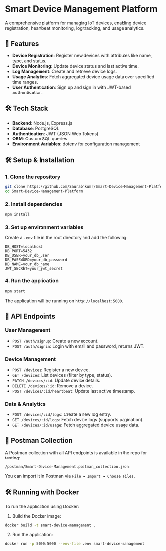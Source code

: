 # Smart Device Management Platform

A comprehensive platform for managing IoT devices, enabling device registration, heartbeat monitoring, log tracking, and usage analytics.

## 🚀 Features

* **Device Registration**: Register new devices with attributes like name, type, and status.
* **Device Monitoring**: Update device status and last active time.
* **Log Management**: Create and retrieve device logs.
* **Usage Analytics**: Fetch aggregated device usage data over specified time ranges.
* **User Authentication**: Sign up and sign in with JWT-based authentication.

## 🛠️ Tech Stack

* **Backend**: Node.js, Express.js
* **Database**: PostgreSQL
* **Authentication**: JWT (JSON Web Tokens)
* **ORM**: Custom SQL queries
* **Environment Variables**: dotenv for configuration management

## 🛠️ Setup & Installation

### 1. Clone the repository

```bash
git clone https://github.com/Saurabhkumr/Smart-Device-Management-Platform.git
cd Smart-Device-Management-Platform
```

### 2. Install dependencies

```bash
npm install
```

### 3. Set up environment variables

Create a `.env` file in the root directory and add the following:

```env
DB_HOST=localhost
DB_PORT=5432
DB_USER=your_db_user
DB_PASSWORD=your_db_password
DB_NAME=your_db_name
JWT_SECRET=your_jwt_secret
```

### 4. Run the application

```bash
npm start
```

The application will be running on `http://localhost:5000`.

## 🧪 API Endpoints

### User Management

* `POST /auth/signup`: Create a new account.
* `POST /auth/signin`: Login with email and password, returns JWT.

### Device Management

* `POST /devices`: Register a new device.
* `GET /devices`: List devices (filter by type, status).
* `PATCH /devices/:id`: Update device details.
* `DELETE /devices/:id`: Remove a device.
* `POST /devices/:id/heartbeat`: Update last active timestamp.

### Data & Analytics

* `POST /devices/:id/logs`: Create a new log entry.
* `GET /devices/:id/logs`: Fetch device logs (supports pagination).
* `GET /devices/:id/usage`: Fetch aggregated device usage data.

## 📝 Postman Collection

A Postman collection with all API endpoints is available in the repo for testing:

```
/postman/Smart-Device-Management.postman_collection.json
```

You can import it in Postman via `File → Import → Choose Files`.

## 🛠️ Running with Docker

To run the application using Docker:

1. Build the Docker image:

```bash
docker build -t smart-device-management .
```

2. Run the application:

```bash
docker run -p 5000:5000 --env-file .env smart-device-management
```

